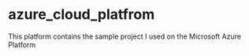 # azure_cloud_platfrom
This platform contains the sample project I used on the Microsoft Azure Platform
